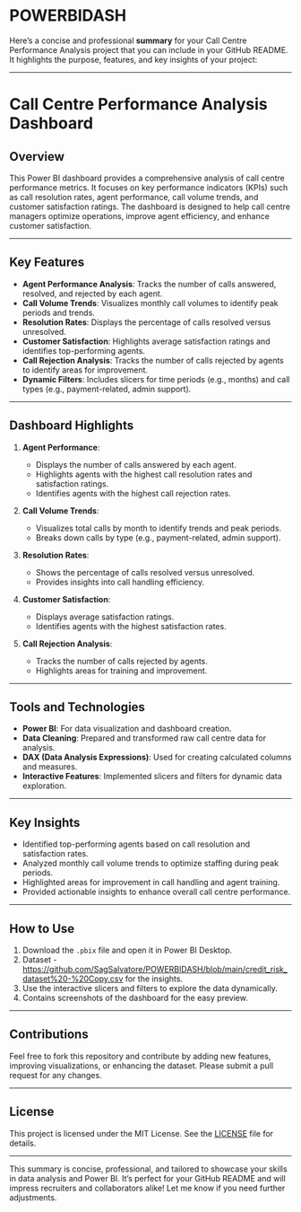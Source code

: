 # POWERBIDASH
Here’s a concise and professional **summary** for your Call Centre Performance Analysis project that you can include in your GitHub README. It highlights the purpose, features, and key insights of your project:

---

# Call Centre Performance Analysis Dashboard

## Overview
This Power BI dashboard provides a comprehensive analysis of call centre performance metrics. It focuses on key performance indicators (KPIs) such as call resolution rates, agent performance, call volume trends, and customer satisfaction ratings. The dashboard is designed to help call centre managers optimize operations, improve agent efficiency, and enhance customer satisfaction.

---

## Key Features
- **Agent Performance Analysis**: Tracks the number of calls answered, resolved, and rejected by each agent.
- **Call Volume Trends**: Visualizes monthly call volumes to identify peak periods and trends.
- **Resolution Rates**: Displays the percentage of calls resolved versus unresolved.
- **Customer Satisfaction**: Highlights average satisfaction ratings and identifies top-performing agents.
- **Call Rejection Analysis**: Tracks the number of calls rejected by agents to identify areas for improvement.
- **Dynamic Filters**: Includes slicers for time periods (e.g., months) and call types (e.g., payment-related, admin support).

---

## Dashboard Highlights
1. **Agent Performance**:
   - Displays the number of calls answered by each agent.
   - Highlights agents with the highest call resolution rates and satisfaction ratings.
   - Identifies agents with the highest call rejection rates.

2. **Call Volume Trends**:
   - Visualizes total calls by month to identify trends and peak periods.
   - Breaks down calls by type (e.g., payment-related, admin support).

3. **Resolution Rates**:
   - Shows the percentage of calls resolved versus unresolved.
   - Provides insights into call handling efficiency.

4. **Customer Satisfaction**:
   - Displays average satisfaction ratings.
   - Identifies agents with the highest satisfaction rates.

5. **Call Rejection Analysis**:
   - Tracks the number of calls rejected by agents.
   - Highlights areas for training and improvement.

---

## Tools and Technologies
- **Power BI**: For data visualization and dashboard creation.
- **Data Cleaning**: Prepared and transformed raw call centre data for analysis.
- **DAX (Data Analysis Expressions)**: Used for creating calculated columns and measures.
- **Interactive Features**: Implemented slicers and filters for dynamic data exploration.

---

## Key Insights
- Identified top-performing agents based on call resolution and satisfaction rates.
- Analyzed monthly call volume trends to optimize staffing during peak periods.
- Highlighted areas for improvement in call handling and agent training.
- Provided actionable insights to enhance overall call centre performance.

---

## How to Use
1. Download the `.pbix` file and open it in Power BI Desktop.
2. Dataset - https://github.com/SagSalvatore/POWERBIDASH/blob/main/credit_risk_dataset%20-%20Copy.csv for the insights.
3. Use the interactive slicers and filters to explore the data dynamically.
4. Contains screenshots of the dashboard for the easy preview.

---

## Contributions
Feel free to fork this repository and contribute by adding new features, improving visualizations, or enhancing the dataset. Please submit a pull request for any changes.

---

## License
This project is licensed under the MIT License. See the [LICENSE](LICENSE) file for details.

---

This summary is concise, professional, and tailored to showcase your skills in data analysis and Power BI. It’s perfect for your GitHub README and will impress recruiters and collaborators alike! Let me know if you need further adjustments.
